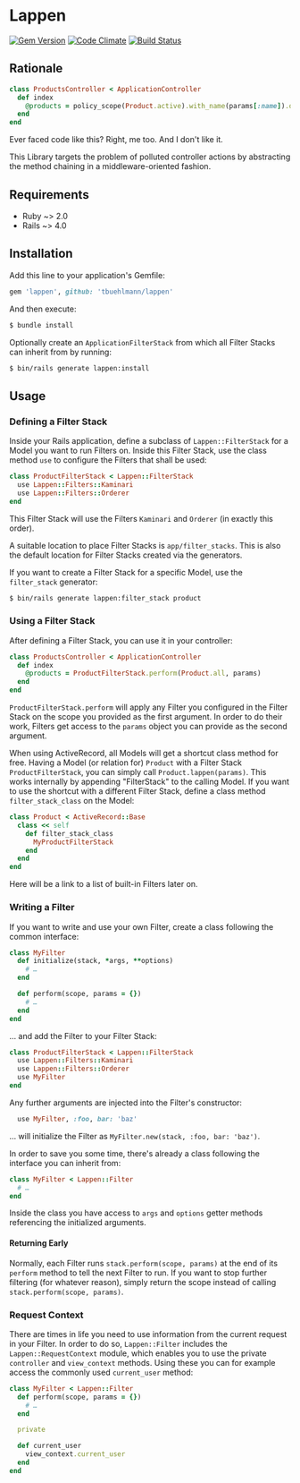 # Lappen

[![Gem Version](https://badge.fury.io/rb/lappen.svg)](http://badge.fury.io/rb/lappen) [![Code Climate](https://codeclimate.com/github/tbuehlmann/lappen/badges/gpa.svg)](https://codeclimate.com/github/tbuehlmann/lappen) [![Build Status](https://travis-ci.org/tbuehlmann/lappen.svg?branch=master)](https://travis-ci.org/tbuehlmann/lappen)

## Rationale

```ruby
class ProductsController < ApplicationController
  def index
    @products = policy_scope(Product.active).with_name(params[:name]).ordered_by(params[:order]).page(params[:page]).per(params[:per]).includes(:reviews).decorate
  end
end
```

Ever faced code like this? Right, me too. And I don't like it.

This Library targets the problem of polluted controller actions by abstracting the method chaining in a middleware-oriented fashion.

## Requirements

- Ruby  ~> 2.0
- Rails ~> 4.0

## Installation

Add this line to your application's Gemfile:

```ruby
gem 'lappen', github: 'tbuehlmann/lappen'
```

And then execute:

```sh
$ bundle install
```

Optionally create an `ApplicationFilterStack` from which all Filter Stacks can inherit from by running:

```sh
$ bin/rails generate lappen:install
```

## Usage

### Defining a Filter Stack

Inside your Rails application, define a subclass of `Lappen::FilterStack` for a Model you want to run Filters on. Inside this Filter Stack, use the class method `use` to configure the Filters that shall be used:

```ruby
class ProductFilterStack < Lappen::FilterStack
  use Lappen::Filters::Kaminari
  use Lappen::Filters::Orderer
end
```

This Filter Stack will use the Filters `Kaminari` and `Orderer` (in exactly this order).

A suitable location to place Filter Stacks is `app/filter_stacks`. This is also the default location for Filter Stacks created via the generators.

If you want to create a Filter Stack for a specific Model, use the `filter_stack` generator:

```sh
$ bin/rails generate lappen:filter_stack product
```

### Using a Filter Stack

After defining a Filter Stack, you can use it in your controller:

```ruby
class ProductsController < ApplicationController
  def index
    @products = ProductFilterStack.perform(Product.all, params)
  end
end
```

`ProductFilterStack.perform` will apply any Filter you configured in the Filter Stack on the scope you provided as the first argument. In order to do their work, Filters get access to the `params` object you can provide as the second argument.

When using ActiveRecord, all Models will get a shortcut class method for free. Having a Model (or relation for) `Product` with a Filter Stack `ProductFilterStack`, you can simply call `Product.lappen(params)`. This works internally by appending "FilterStack" to the calling Model. If you want to use the shortcut with a different Filter Stack, define a class method `filter_stack_class` on the Model:

```ruby
class Product < ActiveRecord::Base
  class << self
    def filter_stack_class
      MyProductFilterStack
    end
  end
end
```

Here will be a link to a list of built-in Filters later on.

### Writing a Filter

If you want to write and use your own Filter, create a class following the common interface:

```ruby
class MyFilter
  def initialize(stack, *args, **options)
    # …
  end

  def perform(scope, params = {})
    # …
  end
end
```

… and add the Filter to your Filter Stack:

```ruby
class ProductFilterStack < Lappen::FilterStack
  use Lappen::Filters::Kaminari
  use Lappen::Filters::Orderer
  use MyFilter
end
```

Any further arguments are injected into the Filter's constructor:

```ruby
  use MyFilter, :foo, bar: 'baz'
```

… will initialize the Filter as `MyFilter.new(stack, :foo, bar: 'baz')`.

In order to save you some time, there's already a class following the interface you can inherit from:

```ruby
class MyFilter < Lappen::Filter
  # …
end
```

Inside the class you have access to `args` and `options` getter methods referencing the initialized arguments.

#### Returning Early

Normally, each Filter runs `stack.perform(scope, params)` at the end of its `perform` method to tell the next Filter to run. If you want to stop further filtering (for whatever reason), simply return the scope instead of calling `stack.perform(scope, params)`.

### Request Context

There are times in life you need to use information from the current request in your Filter. In order to do so, `Lappen::Filter` includes the `Lappen::RequestContext` module, which enables you to use the private `controller` and `view_context` methods. Using these you can for example access the commonly used `current_user` method:

```ruby
class MyFilter < Lappen::Filter
  def perform(scope, params = {})
    # …
  end

  private

  def current_user
    view_context.current_user
  end
end
```
